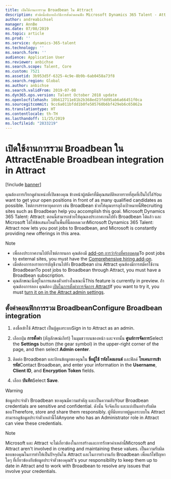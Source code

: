 ```yaml
---
title: เปิดใช้งานการรวม Broadbean ใน Attract
description: หัวข้อนี้อธิบายถึงวิธีการตั้งค่าคอนฟิก Microsoft Dynamics 365 Talent - Attract เพื่อลงรายการบัญชีงานไปยังบอร์ดงานภายนอก เช่น Broadbean
author: andreabichsel
manager: AnnBe
ms.date: 07/08/2019
ms.topic: article
ms.prod: ''
ms.service: dynamics-365-talent
ms.technology: ''
ms.search.form: ''
audience: Application User
ms.reviewer: anbichse
ms.search.scope: Talent, Core
ms.custom: 7521
ms.assetid: 3b953d5f-6325-4c9e-8b9b-6ab0458a73f8
ms.search.region: Global
ms.author: anbichse
ms.search.validFrom: 2019-07-08
ms.dyn365.ops.version: Talent October 2018 update
ms.openlocfilehash: 10b612711e81b2b368ed23fdd95ab6a66451f0ca
ms.sourcegitcommit: 9cc6a011bfdd1b0fe505760b6bf429eb6c65862a
ms.translationtype: HT
ms.contentlocale: th-TH
ms.lasthandoff: 11/25/2019
ms.locfileid: "2833219"
---
```

# <a name="enable-broadbean-integration-in-attract"></a><span data-ttu-id="dfdf3-103">เปิดใช้งานการรวม Broadbean ใน Attract</span><span class="sxs-lookup"><span data-stu-id="dfdf3-103">Enable Broadbean integration in Attract</span></span>

[!include [banner](includes/banner.md)]

<span data-ttu-id="dfdf3-104">คุณต้องการเรียกดูตำแหน่งที่เปิดของคุณ ข้างหน้าผู้สมัครที่มีคุณสมบัติหลายรายที่สุดที่เป็นไปได้</span><span class="sxs-lookup"><span data-stu-id="dfdf3-104">You want to get your open positions in front of as many qualified candidates as possible.</span></span> <span data-ttu-id="dfdf3-105">ไซต์การสรรหาบุคลากร เช่น Broadbean ช่วยให้คุณบรรลุถึงเป้าหมายนี้</span><span class="sxs-lookup"><span data-stu-id="dfdf3-105">Recruiting sites such as Broadbean help you accomplish this goal.</span></span> <span data-ttu-id="dfdf3-106">Microsoft Dynamics 365 Talent: Attract: ตอนนี้สามารถช่วยให้คุณลงประกาศงานไปยัง Broadbean ได้แล้ว และ Microsoft ได้ให้ข้อเสนอใหม่ในพื้นที่นี้ตลอดเวลา</span><span class="sxs-lookup"><span data-stu-id="dfdf3-106">Microsoft Dynamics 365 Talent: Attract now lets you post jobs to Broadbean, and Microsoft is constantly providing new offerings in this area.</span></span>

> [!NOTE]
> - <span data-ttu-id="dfdf3-107">เพื่อลงประกาศงานไปยังไซต์ภายนอก คุณต้องมี [add-on การว่าจ้างที่ครอบคลุม](https://docs.microsoft.com/dynamics365/unified-operations/talent/attract-comprehensive-hiring)</span><span class="sxs-lookup"><span data-stu-id="dfdf3-107">To post jobs to external sites, you must have the [Comprehensive hiring add-on](https://docs.microsoft.com/dynamics365/unified-operations/talent/attract-comprehensive-hiring).</span></span>
> - <span data-ttu-id="dfdf3-108">เมื่อต้องการลงรายการบัญชีงานไปยัง Broadbean ผ่าน Attract คุณต้องมีการสมัครใช้งาน Broadbean</span><span class="sxs-lookup"><span data-stu-id="dfdf3-108">To post jobs to Broadbean through Attract, you must have a Broadbean subscription.</span></span>
> - <span data-ttu-id="dfdf3-109">คุณลักษณะนี้อยู่ในการแสดงตัวอย่างในขณะนี้</span><span class="sxs-lookup"><span data-stu-id="dfdf3-109">This feature is currently in preview.</span></span> <span data-ttu-id="dfdf3-110">ถ้าคุณต้องการลอง คุณต้อง [เปิดในการตั้งค่าการจัดการ Attract](https://docs.microsoft.com/dynamics365/unified-operations/talent/access-preview-feature)</span><span class="sxs-lookup"><span data-stu-id="dfdf3-110">If you want to try it, you must [turn it on in the Attract admin settings](https://docs.microsoft.com/dynamics365/unified-operations/talent/access-preview-feature).</span></span>

## <a name="configure-broadbean-integration"></a><span data-ttu-id="dfdf3-111">ตั้งค่าคอนฟิกการรวม Broadbean</span><span class="sxs-lookup"><span data-stu-id="dfdf3-111">Configure Broadbean integration</span></span>

1. <span data-ttu-id="dfdf3-112">ลงชื่อเข้าใช้ Attract เป็นผู้ดูแลระบบ</span><span class="sxs-lookup"><span data-stu-id="dfdf3-112">Sign in to Attract as an admin.</span></span>

2. <span data-ttu-id="dfdf3-113">เลือกปุ่ม **การตั้งค่า** (สัญลักษณ์เกียร์) ในมุมขวาบนของหน้า และจากนั้น **ศูนย์การจัดการ**</span><span class="sxs-lookup"><span data-stu-id="dfdf3-113">Select the **Settings** button (the gear symbol) in the upper-right corner of the page, and then select **Admin center**.</span></span>

3. <span data-ttu-id="dfdf3-114">ติดต่อ Broadbean และป้อนข้อมูลของคุณใน **ชื่อผู้ใช้** **รหัสไคลเอนต์** และฟิลด์ **โทเคนการเข้ารหัส**</span><span class="sxs-lookup"><span data-stu-id="dfdf3-114">Contact Broadbean, and enter your information in the **Username**, **Client ID**, and **Encryption Token** fields.</span></span>

4. <span data-ttu-id="dfdf3-115">เลือก **บันทึก**</span><span class="sxs-lookup"><span data-stu-id="dfdf3-115">Select **Save**.</span></span>

> [!WARNING]
> <span data-ttu-id="dfdf3-116">ข้อมูลประจำตัว Broadbean ของคุณมีความสำคัญ และเป็นความลับ</span><span class="sxs-lookup"><span data-stu-id="dfdf3-116">Your Broadbean credentials are sensitive and confidential.</span></span> <span data-ttu-id="dfdf3-117">ดังนั้น จึงจัดเก็บ และแบ่งปันอย่างรับผิดชอบ</span><span class="sxs-lookup"><span data-stu-id="dfdf3-117">Therefore, store and share them responsibly.</span></span> <span data-ttu-id="dfdf3-118">ผู้ที่มีบทบาทผู้ดูแลระบบใน Attract สามารถดูข้อมูลประจำตัวเหล่านี้ได้</span><span class="sxs-lookup"><span data-stu-id="dfdf3-118">Anyone who has an Administrator role in Attract can view these credentials.</span></span>

> [!NOTE]
> <span data-ttu-id="dfdf3-119">Microsoft และ Attract จะไม่เกี่ยวข้องในการสร้างและการรักษาค่าเหล่านี้</span><span class="sxs-lookup"><span data-stu-id="dfdf3-119">Microsoft and Attract aren't involved in creating and maintaining these values.</span></span> <span data-ttu-id="dfdf3-120">เป็นความรับผิดชอบของคุณในการทำให้เป็นปัจจุบันใน Attract และในการทำงานกับ Broadbean เพื่อแก้ไขปัญหาใดๆ ที่เกี่ยวข้องกับข้อมูลประจำตัวของคุณ</span><span class="sxs-lookup"><span data-stu-id="dfdf3-120">It's your responsibility to keep them up to date in Attract and to work with Broadbean to resolve any issues that involve your credentials.</span></span>
